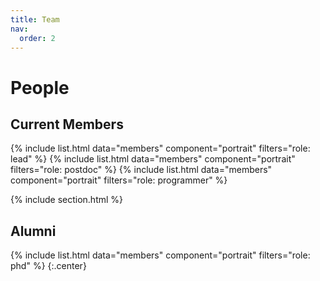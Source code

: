 ```yaml
---
title: Team
nav:
  order: 2
---
```


# <i class="fas fa-users"></i>People

## Current Members

{%
  include list.html
  data="members"
  component="portrait"
  filters="role: lead"
%}
{%
  include list.html
  data="members"
  component="portrait"
  filters="role: postdoc"
%}
{%
  include list.html
  data="members"
  component="portrait"
  filters="role: programmer"
%}

{% include section.html %}

## Alumni

{%
  include list.html
  data="members"
  component="portrait"
  filters="role: phd"
%}
{:.center}
